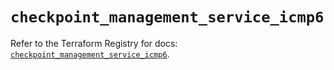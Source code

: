 # `checkpoint_management_service_icmp6`

Refer to the Terraform Registry for docs: [`checkpoint_management_service_icmp6`](https://registry.terraform.io/providers/checkpointsw/checkpoint/2.11.0/docs/resources/management_service_icmp6).
